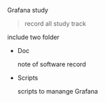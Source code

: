 Grafana  study

> record all study track

include two folder

- Doc

	note of software record

- Scripts

	scripts to manange Grafana
